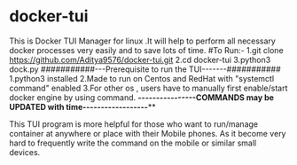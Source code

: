 # docker-tui
This is Docker TUI Manager for linux  .It will help to perform all necessary docker  processes very easily and to save lots of time.
#To Run:-
  1.git clone https://github.com/Aditya9576/docker-tui.git
  2.cd docker-tui
  3.python3 dock.py
 ###########---Prerequisite  to run the TUI-------###########
  1.python3 installed
  2.Made to run on Centos and RedHat with "systemctl command" enabled
  3.For other os , users have to manually first enable/start docker engine by using command.
 ******************----------------COMMANDS may be UPDATED with time------------------********************
 
 This TUI program is more helpful for those who want to run/manage container at anywhere or place with their Mobile phones. 
 As it become very hard to frequently write the command on the mobile or similar small devices.
